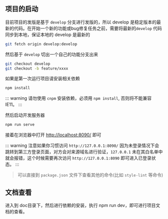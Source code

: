 ## 项目的启动

目前项目的发版是基于 `develop` 分支进行发版的，所以 develop 是稳定版本的最新的代码。在开始一个新的功能或bug修复任务之前，需要将最新的`develop` 代码同步到本地，保证本地的 develop 是最新的

```bash
git fetch origin develop:develop
```

然后基于 `develop` 切出一个自己的功能分支出来

```bash
git checkout develop
git checkout -b feature/xxxx
```

如果是第一次运行项目请安装相关依赖

```bash
npm install
```

::: warning 
请勿使用 `cnpm` 安装依赖，必须用 `npm install`, 否则将不能兼容IE11。
:::

然后启动开发服务器

```bash
npm run serve
```

接着在浏览器中打开 [http://localhost:8090/](http://localhost:8090/) 即可

::: warning
注意如果你习惯访问 `http://127.0.0.1:8090/` 因为未登录情况下会跳转到第三方登录页面，对方会对来源域名进行验证，`127.0.0.1` 未在其白名单中就会报错，这个时候需要再次访问 `http://127.0.0.1:8090` 即可进入已登录状态。
:::


> 可以直接到 `package.json` 文件下查看其他的命令(比如 `style-lint` 等命令)

## 文档查看

进入到 doc目录下，然后进行依赖的安装，执行 npm run dev，即可进行项目文档的查看。
